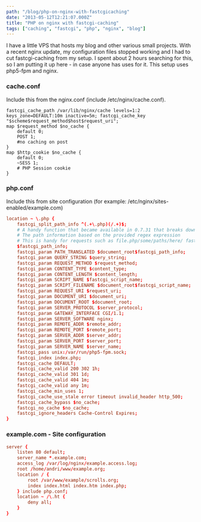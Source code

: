 ```yaml
---
path: "/blog/php-on-nginx-with-fastcgicaching"
date: "2013-05-12T12:21:07.000Z"
title: "PHP on nginx with fastcgi-caching"
tags: ["caching", "fastcgi", "php", "nginx", "blog"]
---
```


I have a little VPS that hosts my blog and other various small projects. With a recent nginx update, my configuration files stopped working and I had to cut fastcgi-caching from my setup. I spent about 2 hours searching for this, so I am putting it up here - in case anyone has uses for it. This setup uses php5-fpm and nginx.

### cache.conf

Include this from the nginx.conf (include /etc/nginx/cache.conf).

```nginx
fastcgi_cache_path /var/lib/nginx/cache levels=1:2 keys_zone=DEFAULT:10m inactive=5m; fastcgi_cache_key "$scheme$request_method$host$request_uri";
map $request_method $no_cache {
    default 0;
    POST 1;
    #no caching on post
}
map $http_cookie $no_cache {
    default 0;
    ~SESS 1;
    # PHP Session cookie
}
```

### php.conf

Include this from site configuration (for example: /etc/nginx/sites-enabled/example.com)

```conf
location ~ \.php {
    fastcgi_split_path_info ^(.+\.php)(/.+)$;
    # A handy function that became available in 0.7.31 that breaks down
    # The path information based on the provided regex expression
    # This is handy for requests such as file.php/some/paths/here/ fastcgi_param PATH_INFO
    $fastcgi_path_info;
    fastcgi_param PATH_TRANSLATED $document_root$fastcgi_path_info;
    fastcgi_param QUERY_STRING $query_string;
    fastcgi_param REQUEST_METHOD $request_method;
    fastcgi_param CONTENT_TYPE $content_type;
    fastcgi_param CONTENT_LENGTH $content_length;
    fastcgi_param SCRIPT_NAME $fastcgi_script_name;
    fastcgi_param SCRIPT_FILENAME $document_root$fastcgi_script_name;
    fastcgi_param REQUEST_URI $request_uri;
    fastcgi_param DOCUMENT_URI $document_uri;
    fastcgi_param DOCUMENT_ROOT $document_root;
    fastcgi_param SERVER_PROTOCOL $server_protocol;
    fastcgi_param GATEWAY_INTERFACE CGI/1.1;
    fastcgi_param SERVER_SOFTWARE nginx;
    fastcgi_param REMOTE_ADDR $remote_addr;
    fastcgi_param REMOTE_PORT $remote_port;
    fastcgi_param SERVER_ADDR $server_addr;
    fastcgi_param SERVER_PORT $server_port;
    fastcgi_param SERVER_NAME $server_name;
    fastcgi_pass unix:/var/run/php5-fpm.sock;
    fastcgi_index index.php;
    fastcgi_cache DEFAULT;
    fastcgi_cache_valid 200 302 1h;
    fastcgi_cache_valid 301 1d;
    fastcgi_cache_valid 404 1m;
    fastcgi_cache_valid any 1m;
    fastcgi_cache_min_uses 1;
    fastcgi_cache_use_stale error timeout invalid_header http_500;
    fastcgi_cache_bypass $no_cache;
    fastcgi_no_cache $no_cache;
    fastcgi_ignore_headers Cache-Control Expires;
}
```

### example.com - Site configuration

```conf
server {
    listen 80 default;
    server_name *.example.com;
    access_log /var/log/nginx/example.access.log;
    root /home/andri/www/example.org;
    location / {
        root /var/www/example/scrolls.org;
        index index.html index.htm index.php;
    } include php.conf;
    location ~ /\.ht {
        deny all;
    }
}
```

